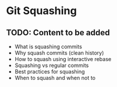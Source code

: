 # Git Squashing

## TODO: Content to be added

- What is squashing commits
- Why squash commits (clean history)
- How to squash using interactive rebase
- Squashing vs regular commits
- Best practices for squashing
- When to squash and when not to
